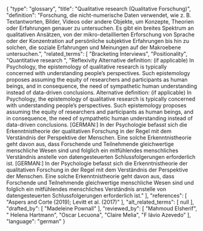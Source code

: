 {
    "type": "glossary",
    "title": "Qualitative research (Qualitative Forschung)",
    "definition": "Forschung, die nicht-numerische Daten verwendet, wie z. B. Textantworten, Bilder, Videos oder andere Objekte, um Konzepte, Theorien oder Erfahrungen genauer zu untersuchen. Es gibt ein breites Spektrum an qualitativen Ansätzen, von der mikro-detaillierten Erforschung von Sprache oder der Konzentration auf persönliche subjektive Erfahrungen bis hin zu solchen, die soziale Erfahrungen und Meinungen auf der Makroebene untersuchen.",
    "related_terms": [
        "Bracketing Interviews",
        "Positionality",
        "Quantitative research ",
        "Reflexivity Alternative definition: (if applicable) In Psychology, the epistemology of qualitative research is typically concerned with understanding people’s perspectives. Such epistemology proposes assuming the equity of researchers and participants as human beings, and in consequence, the need of sympathetic human understanding instead of data-driven conclusions. Alternative definition: (if applicable) In Psychology, the epistemology of qualitative research is typically concerned with understanding people’s perspectives. Such epistemology proposes assuming the equity of researchers and participants as human beings, and in consequence, the need of sympathetic human understanding instead of data-driven conclusions. [GERMAN:] In der Psychologie befasst sich die Erkenntnistheorie der qualitativen Forschung in der Regel mit dem Verständnis der Perspektive der Menschen. Eine solche Erkenntnistheorie geht davon aus, dass Forschende und Teilnehmende gleichwertige menschliche Wesen sind und folglich ein mitfühlendes menschliches Verständnis anstelle von datengesteuerten Schlussfolgerungen erforderlich ist. [GERMAN:] In der Psychologie befasst sich die Erkenntnistheorie der qualitativen Forschung in der Regel mit dem Verständnis der Perspektive der Menschen. Eine solche Erkenntnistheorie geht davon aus, dass Forschende und Teilnehmende gleichwertige menschliche Wesen sind und folglich ein mitfühlendes menschliches Verständnis anstelle von datengesteuerten Schlussfolgerungen erforderlich ist."
    ],
    "references": [
        "Aspers and Corte (2019); Levitt et al. (2017)"
    ],
    "alt_related_terms": [
        null
    ],
    "drafted_by": [
        "Madeleine Pownall"
    ],
    "reviewed_by": [
        "Mahmoud Elsherif",
        " Helena Hartmann",
        "Oscar Lecuona",
        "Claire Melia",
        "F lávio Azevedo"
    ],
    "language": "german"
}